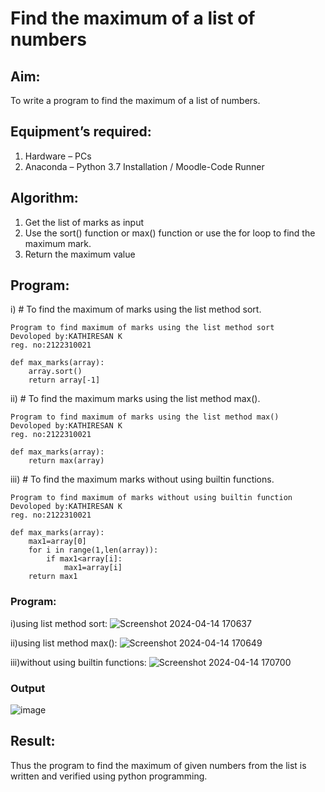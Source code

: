 # Find the maximum of a list of numbers
## Aim:
To write a program to find the maximum of a list of numbers.
## Equipment’s required:
1.	Hardware – PCs
2.	Anaconda – Python 3.7 Installation / Moodle-Code Runner
## Algorithm:
1.	Get the list of marks as input
2.	Use the sort() function or max() function or use the for loop to find the maximum mark.
3.	Return the maximum value
## Program:

i)	# To find the maximum of marks using the list method sort.
```
Program to find maximum of marks using the list method sort
Devoloped by:KATHIRESAN K
reg. no:2122310021
```
```
def max_marks(array):
    array.sort()
    return array[-1]
```
ii)	# To find the maximum marks using the list method max().
```
Program to find maximum of marks using the list method max()
Devoloped by:KATHIRESAN K
reg. no:2122310021
```
```
def max_marks(array):
    return max(array)
```
iii) # To find the maximum marks without using builtin functions.

```
Program to find maximum of marks without using builtin function
Devoloped by:KATHIRESAN K
reg. no:2122310021
```
```
def max_marks(array):
    max1=array[0]
    for i in range(1,len(array)):
        if max1<array[i]:
            max1=array[i]
    return max1
```
### Program:
i)using list method sort:
![Screenshot 2024-04-14 170637](https://github.com/Kathiresan-23013376/FindMaximum/assets/150008375/b306a0ea-e809-4d92-9c7e-45bd2835c119)

ii)using list method max():
![Screenshot 2024-04-14 170649](https://github.com/Kathiresan-23013376/FindMaximum/assets/150008375/d1f805bd-9d75-4aa2-83e1-9a324ff09841)

iii)without using builtin functions:
![Screenshot 2024-04-14 170700](https://github.com/Kathiresan-23013376/FindMaximum/assets/150008375/e7347226-225f-4020-a42b-a0af542a4c8a)

### Output
![image](https://github.com/Kathiresan-23013376/FindMaximum/assets/150008375/b6898e12-ef0c-4c5d-826d-d14e51ed9614)
## Result:
Thus the program to find the maximum of given numbers from the list is written and verified using python programming.
